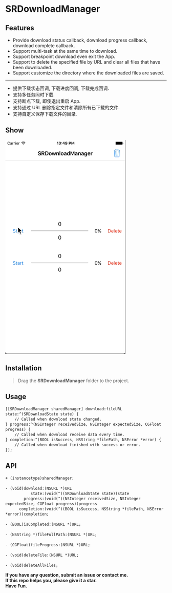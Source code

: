 # SRDownloadManager

## Features

* Provide download status callback, download progress callback, download complete callback.
* Support multi-task at the same time to download.
* Support breakpoint download even exit the App.
* Support to delete the specified file by URL and clear all files that have been downloaded.
* Support customize the directory where the downloaded files are saved.

***

* 提供下载状态回调, 下载进度回调, 下载完成回调.
* 支持多任务同时下载.
* 支持断点下载, 即使退出重启 App.
* 支持通过 URL 删除指定文件和清除所有已下载的文件.
* 支持自定义保存下载文件的目录.

## Show

![image](./show.gif)

## Installation

> Drag the **SRDownloadManager** folder to the project.

## Usage

````objc
[[SRDownloadManager sharedManager] download:fileURL state:^(SRDownloadState state) {
    // Called when download state changed.
} progress:^(NSInteger receivedSize, NSInteger expectedSize, CGFloat progress) {
    // Called when download receive data every time.
} completion:^(BOOL isSuccess, NSString *filePath, NSError *error) {
    // Called when download finished with success or error.
}];
````

## API

````objc
+ (instancetype)sharedManager;

- (void)download:(NSURL *)URL
           state:(void(^)(SRDownloadState state))state
        progress:(void(^)(NSInteger receivedSize, NSInteger expectedSize, CGFloat progress))progress
      completion:(void(^)(BOOL isSuccess, NSString *filePath, NSError *error))completion;

- (BOOL)isCompleted:(NSURL *)URL;

- (NSString *)fileFullPath:(NSURL *)URL;

- (CGFloat)fileProgress:(NSURL *)URL;

- (void)deleteFile:(NSURL *)URL;

- (void)deleteAllFiles;
````

**If you have any question, submit an issue or contact me.**   
**If this repo helps you, please give it a star.**  
**Have Fun.**